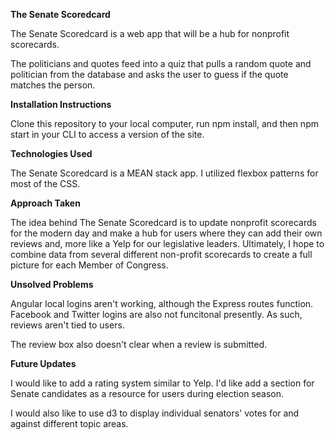 **The Senate Scoredcard**

The Senate Scoredcard is a web app that will be a hub for nonprofit scorecards.

The politicians and quotes feed into a quiz that pulls a random quote and politician from the database and asks the user to guess if the quote matches the person.

**Installation Instructions**

Clone this repository to your local computer, run npm install, and then npm start in your CLI to access a version of the site.

**Technologies Used**

The Senate Scoredcard is a MEAN stack app. I utilized flexbox patterns for most of the CSS.

**Approach Taken**

The idea behind The Senate Scoredcard is to update nonprofit scorecards for the modern day and make a hub for users where they can add their own reviews and, more like a Yelp for our legislative leaders. Ultimately, I hope to combine data from several different non-profit scorecards to create a full picture for each Member of Congress.

**Unsolved Problems**

Angular local logins aren't working, although the Express routes function.  Facebook and Twitter logins are also not funcitonal presently. As such, reviews aren't tied to users.

The review box also doesn't clear when a review is submitted. 

**Future Updates**

I would like to add a rating system similar to Yelp. I'd like add a section for Senate candidates as a resource for users during election season.

I would also like to use d3 to display individual senators' votes for and against different topic areas.
